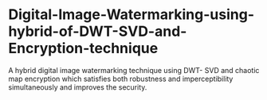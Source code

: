 # Digital-Image-Watermarking-using-hybrid-of-DWT-SVD-and-Encryption-technique
A hybrid digital image watermarking technique using DWT- SVD and chaotic map encryption which satisfies both robustness and imperceptibility simultaneously and improves the security.
